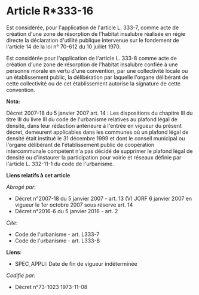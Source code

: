 # Article R*333-16

Est considérée, pour l'application de l'article L. 333-7, comme acte de création d'une zone de résorption de l'habitat
insalubre réalisée en régie directe la déclaration d'utilité publique intervenue sur le fondement de l'article 14 de la loi
n° 70-612 du 10 juillet 1970. 

Est considérée pour l'application de l'article L. 333-8 comme acte de création d'une zone de résorption de l'habitat
insalubre confiée à une personne morale en vertu d'une convention, par une collectivité locale ou un établissement public, la
délibération par laquelle l'organe délibérant de cette collectivité ou de cet établissement autorise la signature de cette
convention.

**Nota:**

Décret 2007-18 du 5 janvier 2007 art. 14 : Les dispositions du chapitre III du titre III du livre III du code de l'urbanisme
relatives au plafond légal de densité, dans leur rédaction antérieure à l'entrée en vigueur du présent décret, demeurent
applicables dans les communes où un plafond légal de densité était institué le 31 décembre 1999 et dont le conseil municipal
ou l'organe délibérant de l'établissement public de coopération intercommunale compétent n'a pas décidé de supprimer le
plafond légal de densité ou d'instaurer la participation pour voirie et réseaux définie par l'article L. 332-11-1 du code de
l'urbanisme.

**Liens relatifs à cet article**

_Abrogé par_:

  - Décret n°2007-18 du 5 janvier 2007 - art. 13 (V) JORF 6 janvier 2007 en vigueur le 1er octobre 2007 sous réserve art. 14
  - Décret n°2016-6 du 5 janvier 2016 - art. 2

_Cite_:

  - Code de l'urbanisme - art. L333-7
  - Code de l'urbanisme - art. L333-8

**Liens**:

  - SPEC_APPLI: Date de fin de vigueur indéterminée

_Codifié par_:

  - Décret n°73-1023 1973-11-08
